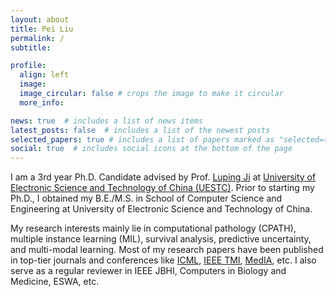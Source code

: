 ```yaml
---
layout: about
title: Pei Liu
permalink: /
subtitle: 

profile:
  align: left
  image: 
  image_circular: false # crops the image to make it circular
  more_info: 

news: true  # includes a list of news items
latest_posts: false  # includes a list of the newest posts
selected_papers: true # includes a list of papers marked as "selected={true}"
social: true  # includes social icons at the bottom of the page
---
```


I am a 3rd year Ph.D. Candidate advised by Prof. [Luping Ji](https://faculty.uestc.edu.cn/jiluping/zh_CN/index.htm) at [University of Electronic Science and Technology of China (UESTC)](https://en.uestc.edu.cn/). Prior to starting my Ph.D., I obtained my B.E./M.S. in School of Computer Science and Engineering at University of Electronic Science and Technology of China. 

My research interests mainly lie in computational pathology (CPATH), multiple instance learning (MIL), survival analysis, predictive uncertainty, and multi-modal learning. Most of my research papers have been published in top-tier journals and conferences like [ICML](https://openreview.net/group?id=ICML.cc), [IEEE TMI](https://ieeexplore.ieee.org/xpl/RecentIssue.jsp?punumber=42), [MedIA](https://www.sciencedirect.com/journal/medical-image-analysis), etc. I also serve as a regular reviewer in IEEE JBHI, Computers in Biology and Medicine, ESWA, etc. 
